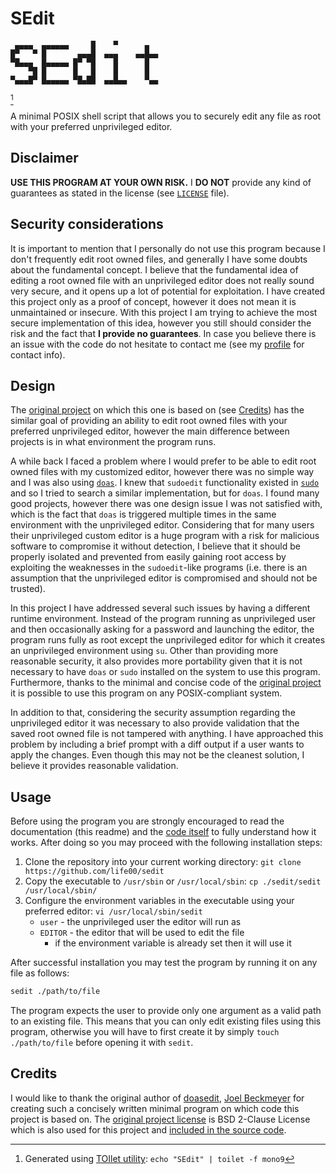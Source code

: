 # SEdit

```
 ▄▄▄▄  ▄▄▄▄▄▄     █    ▀      ▄
█▀   ▀ █       ▄▄▄█  ▄▄▄    ▄▄█▄▄
▀█▄▄▄  █▄▄▄▄▄ █▀ ▀█    █      █
    ▀█ █      █   █    █      █
▀▄▄▄█▀ █▄▄▄▄▄ ▀█▄██  ▄▄█▄▄    ▀▄▄
```

[^1]

[^1]: Generated using [TOIlet utility](http://caca.zoy.org/wiki/toilet): `echo "SEdit" | toilet -f mono9`

A minimal POSIX shell script that allows you to securely edit any file as root with your preferred unprivileged editor.

## Disclaimer

**USE THIS PROGRAM AT YOUR OWN RISK.** I **DO NOT** provide any kind of guarantees as stated in the license (see [`LICENSE`](./LICENSE) file).

## Security considerations

It is important to mention that I personally do not use this program because I don't frequently edit root owned files, and generally I have some doubts about the fundamental concept. I believe that the fundamental idea of editing a root owned file with an unprivileged editor does not really sound very secure, and it opens up a lot of potential for exploitation. I have created this project only as a proof of concept, however it does not mean it is unmaintained or insecure. With this project I am trying to achieve the most secure implementation of this idea, however you still should consider the risk and the fact that **I provide no guarantees**. In case you believe there is an issue with the code do not hesitate to contact me (see my [profile](https://github.com/life00) for contact info).

## Design

The [original project](https://github.com/TinfoilSubmarine/doasedit) on which this one is based on (see [Credits](#credits)) has the similar goal of providing an ability to edit root owned files with your preferred unprivileged editor, however the main difference between projects is in what environment the program runs.

A while back I faced a problem where I would prefer to be able to edit root owned files with my customized editor, however there was no simple way and I was also using [`doas`](https://github.com/slicer69/doas). I knew that `sudoedit` functionality existed in [`sudo`](https://github.com/sudo-project/sudo) and so I tried to search a similar implementation, but for `doas`. I found many good projects, however there was one design issue I was not satisfied with, which is the fact that `doas` is triggered multiple times in the same environment with the unprivileged editor. Considering that for many users their unprivileged custom editor is a huge program with a risk for malicious software to compromise it without detection, I believe that it should be properly isolated and prevented from easily gaining root access by exploiting the weaknesses in the `sudoedit`-like programs (i.e. there is an assumption that the unprivileged editor is compromised and should not be trusted).

In this project I have addressed several such issues by having a different runtime environment. Instead of the program running as unprivileged user and then occasionally asking for a password and launching the editor, the program runs fully as root except the unprivileged editor for which it creates an unprivileged environment using `su`. Other than providing more reasonable security, it also provides more portability given that it is not necessary to have `doas` or `sudo` installed on the system to use this program. Furthermore, thanks to the minimal and concise code of the [original project](https://github.com/TinfoilSubmarine/doasedit) it is possible to use this program on any POSIX-compliant system.

In addition to that, considering the security assumption regarding the unprivileged editor it was necessary to also provide validation that the saved root owned file is not tampered with anything. I have approached this problem by including a brief prompt with a diff output if a user wants to apply the changes. Even though this may not be the cleanest solution, I believe it provides reasonable validation.

## Usage

Before using the program you are strongly encouraged to read the documentation (this readme) and the [code itself](./sedit) to fully understand how it works. After doing so you may proceed with the following installation steps:

1. Clone the repository into your current working directory: `git clone https://github.com/life00/sedit`
2. Copy the executable to `/usr/sbin` or `/usr/local/sbin`: `cp ./sedit/sedit /usr/local/sbin/`
3. Configure the environment variables in the executable using your preferred editor: `vi /usr/local/sbin/sedit`
   - `user` - the unprivileged user the editor will run as
   - `EDITOR` - the editor that will be used to edit the file
     - if the environment variable is already set then it will use it

After successful installation you may test the program by running it on any file as follows:

```sh
sedit ./path/to/file
```

The program expects the user to provide only one argument as a valid path to an existing file. This means that you can only edit existing files using this program, otherwise you will have to first create it by simply `touch ./path/to/file` before opening it with `sedit`.

## Credits

I would like to thank the original author of [doasedit](https://github.com/TinfoilSubmarine/doasedit), [Joel Beckmeyer](https://github.com/TinfoilSubmarine) for creating such a concisely written minimal program on which code this project is based on. The [original project license](https://github.com/TinfoilSubmarine/doasedit/blob/main/LICENSE) is BSD 2-Clause License which is also used for this project and [included in the source code](./LICENSE).
